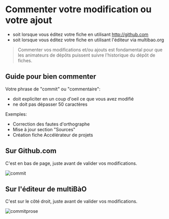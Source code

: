 # Commenter votre modification ou votre ajout

* soit lorsque vous éditez votre fiche en utilisant http://github.com
* soit lorsque vous éditez votre fiche en utilisant l'éditeur via multibao.org

> Commenter vos modifications et/ou ajouts est fondamental pour que les animateurs de dépôts puissent suivre l'historique du dépôt de fiches. 

## Guide pour bien commenter

Votre phrase de "commit" ou "commentaire":
* doit expliciter en un coup d'oeil ce que vous avez modifié
* ne doit pas dépasser 50 caractères

Exemples:
* Correction des fautes d'orthographe
* Mise à jour section "Sources"
* Création fiche Accélérateur de projets

## Sur Github.com

C'est en bas de page, juste avant de valider vos modifications. 

![commit](https://framapic.org/OnDsD7ExS1YI/TCfh7TNH7lPb.png)

## Sur l'éditeur de multiBàO

C'est sur le côté droit, juste avant de valider vos modifications. 

![commitprose](https://framapic.org/D91XmrLdOSkm/NNFhqjtGvui9.png)
